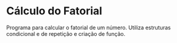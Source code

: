 # Cálculo do Fatorial
 Programa para calcular o fatorial de um número. Utiliza estruturas condicional e de repetição e criação de função.

